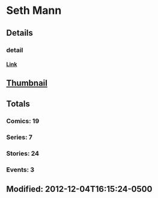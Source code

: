 # Seth  Mann 
## Details
### detail
#### [Link](http://marvel.com/comics/creators/11484/seth_mann?utm_campaign=apiRef&utm_source=225578a89fc76f3d20fbffda5d17a88d)
## [Thumbnail](http://i.annihil.us/u/prod/marvel/i/mg/b/40/image_not_available.jpg)
## Totals
### Comics: 19
### Series: 7
### Stories: 24
### Events: 3
## Modified: 2012-12-04T16:15:24-0500